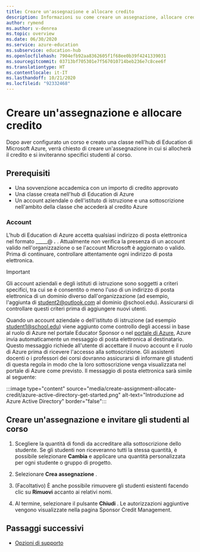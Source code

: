 ```yaml
---
title: Creare un'assegnazione e allocare credito
description: Informazioni su come creare un assegnazione, allocare credito e invitare gli studenti a un corso di dell'hub di Education di Azure.
author: rymend
ms.author: v-denrea
ms.topic: overview
ms.date: 06/30/2020
ms.service: azure-education
ms.subservice: education-hub
ms.openlocfilehash: 7904efb92aa8362605f1f68ee0b39f4241339031
ms.sourcegitcommit: 03713bf705301e7f567010714beb236e7c8cee6f
ms.translationtype: HT
ms.contentlocale: it-IT
ms.lasthandoff: 10/21/2020
ms.locfileid: "92332468"
---
```

# <a name="create-an-assignment-and-allocate-credit"></a>Creare un'assegnazione e allocare credito

Dopo aver configurato un corso e creato una classe nell'hub di Education di Microsoft Azure, verrà chiesto di creare un'assegnazione in cui si allocherà il credito e si inviteranno specifici studenti al corso.

## <a name="prerequisites"></a>Prerequisiti

- Una sovvenzione accademica con un importo di credito approvato
- Una classe creata nell'hub di Education di Azure
- Un account aziendale o dell'istituto di istruzione e una sottoscrizione nell'ambito della classe che accederà al credito Azure

### <a name="accounts"></a>Account

L'hub di Education di Azure accetta qualsiasi indirizzo di posta elettronica nel formato _____@ ___.___ . Attualmente *non* verifica la presenza di un account valido nell'organizzazione o se l'account Microsoft è aggiornato o valido. Prima di continuare, controllare attentamente ogni indirizzo di posta elettronica.

> [!IMPORTANT]
> Gli account aziendali e degli istituti di istruzione sono soggetti a criteri specifici, tra cui se è consentito o meno l'uso di un indirizzo di posta elettronica di un dominio diverso dall'organizzazione (ad esempio, l'aggiunta di student2@outlook.com al dominio @school.edu). Assicurarsi di controllare questi criteri prima di aggiungere nuovi utenti.

Quando un account aziendale o dell'istituto di istruzione (ad esempio student1@school.edu) viene aggiunto come controllo degli accessi in base al ruolo di Azure nel portale Educator Sponsor o nel [portale di Azure](https://portal.azure.com), Azure invia automaticamente un messaggio di posta elettronica al destinatario. Questo messaggio richiede all'utente di accettare il nuovo account e il ruolo di Azure prima di ricevere l'accesso alla sottoscrizione. Gli assistenti docenti o i professori dei corsi dovranno assicurarsi di informare gli studenti di questa regola in modo che la loro sottoscrizione venga visualizzata nel portale di Azure come previsto. Il messaggio di posta elettronica sarà simile al seguente:

:::image type="content" source="media/create-assignment-allocate-credit/azure-active-directory-get-started.png" alt-text="Introduzione ad Azure Active Directory" border="false":::

## <a name="create-an-assignment-and-invite-students-to-the-course"></a>Creare un'assegnazione e invitare gli studenti al corso

1. Scegliere la quantità di fondi da accreditare alla sottoscrizione dello studente. Se gli studenti non riceveranno tutti la stessa quantità, è possibile selezionare **Cambia** e applicare una quantità personalizzata per ogni studente o gruppo di progetto.

1. Selezionare **Crea assegnazione** .
1. (Facoltativo) È anche possibile rimuovere gli studenti esistenti facendo clic su **Rimuovi** accanto ai relativi nomi.
1. Al termine, selezionare il pulsante **Chiudi** . Le autorizzazioni aggiuntive vengono visualizzate nella pagina Sponsor Credit Management.

## <a name="next-steps"></a>Passaggi successivi

- [Opzioni di supporto](educator-service-desk.md)
